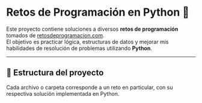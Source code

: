 # Retos de Programación en Python 🐍

Este proyecto contiene soluciones a diversos **retos de programación** tomados de [retosdeprogramacion.com](https://retosdeprogramacion.com/).  
El objetivo es practicar lógica, estructuras de datos y mejorar mis habilidades de resolución de problemas utilizando **Python**.

---

## 📂 Estructura del proyecto

Cada archivo o carpeta corresponde a un reto en particular, con su respectiva solución implementada en Python.
